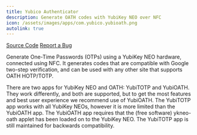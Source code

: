 ```yaml
---
title: Yubico Authenticator
description: Generate OATH codes with YubiKey NEO over NFC
icon: /assets/images/apps/com.yubico.yubioath.png
autolink: true
---
```


<div class="button-bar" markdown="0">
<a class="btn" href="https://github.com/Yubico/yubioath-android">Source Code</a>
<a class="btn" href="https://github.com/Yubico/yubioath-android/issues">Report a Bug</a>
</div>

Generate One-Time Passwords (OTPs) using a YubiKey NEO hardware, connected using
NFC. It generates codes that are compatible with Google two-step verification,
and can be used with any other site that supports OATH HOTP/TOTP.

There are two apps for YubiKey NEO and OATH: YubiTOTP and YubiOATH. They work
differently, and both are supported, but to get the most features and best user
experience we recommend use of YubiOATH. The YubiTOTP app works with all YubiKey
NEOs, however it is more limited than the YubiOATH app. The YubiOATH app
requires that the (free software) ykneo-oath applet has been loaded on to the
YubiKey NEO. The YubiTOTP app is still maintained for backwards compatibility.
